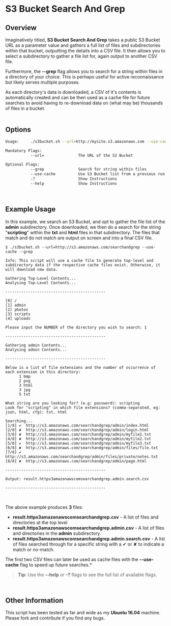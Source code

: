 # S3 Bucket Search And Grep

## Overview

Imaginatively titled, **S3 Bucket Search And Grep** takes a public S3 Bucket URL as a parameter value and gathers a full list of files and subdirectories within that bucket, outputting the details into a CSV file. It then allows you to select a subdirectory to gather a file list for, again output to another CSV file.

Furthermore, the **--grep** flag allows you to search for a string within files in a directory of your choice.  This is perhaps useful for active reconnaissance but likely serves multiple purposes.

As each directory's data is downloaded, a CSV of it's contents is automatically created and can be then used as a cache file for future searches to avoid having to re-download data on (what may be) thousands of files in a bucket.
<br><br>

## Options

```bash
Usage:     ./s3bucket.sh --url=http://mysite.s3.amazonaws.com --use-cache --grep

Mandatory Flags:
           --url=               The URL of the S3 Bucket

Optional Flags:
           --grep               Search for string within files
           --use-cache          Use S3 Bucket list from a previous run (may not be up-to-date but will be much faster)
           -?                   Show Instructions
           --help               Show Instructions
```
<br>

## Example Usage

In this example, we search an S3 Bucket, and opt to gather the file list of the **admin** subdirectory. 
Once downloaded, we then do a search for the string "**scripting**" within the **txt** and **html** files in that subdirectory. The files that match and do not match are output on screen and into a final CSV file.
```
$ ./s3bucket.sh --url=http://s3.amazonaws.com/searchandgrep --use-cache --grep

Info: This script will use a cache file to generate top-level and subdirectory data if the respective cache files exist. Otherwise, it will download new data.

Gathering Top-Level Contents...
Analysing Top-Level Contents...

--------------------------------------------

[0] /
[1] admin
[2] photos
[3] scripts
[4] uploads

Please input the NUMBER of the directory you wish to search: 1

--------------------------------------------

Gathering admin Contents...
Analysing admin Contents...

--------------------------------------------

Below is a list of file extensions and the number of occurrence of each extension in this directory:
      1 bmp
      2 png
      3 html
      3 jpg
      5 txt

What string are you looking for? (e.g: password): scripting
Look for "scripting" in which file extensions? (comma-separated, eg: json, html, cfg): txt, html

Searching...
[1/8] ✔  http://s3.amazonaws.com/searchandgrep/admin/index.html
[2/8] ✘  http://s3.amazonaws.com/searchandgrep/admin/login.html
[3/8] ✘  http://s3.amazonaws.com/searchandgrep/admin/myfile1.txt
[4/8] ✘  http://s3.amazonaws.com/searchandgrep/admin/myfile2.txt
[5/8] ✔  http://s3.amazonaws.com/searchandgrep/admin/myfile3.txt
[6/8] ✘  http://s3.amazonaws.com/searchandgrep/admin/files/file.txt
[7/8] ✔  http://s3.amazonaws.com/searchandgrep/admin/files/private/notes.txt
[8/8] ✘  http://s3.amazonaws.com/searchandgrep/admin/page.html

--------------------------------------------

Output: result.https3amazonawscomsearchandgrep.admin.search.csv

--------------------------------------------
```
<br>

The above example produces **3** files:
 
 - **result.https3amazonawscomsearchandgrep.csv** - A list of files and directories at the top level
 - **result.https3amazonawscomsearchandgrep.admin.csv** - A list of files and directories in the **admin** subdirectory.
 - **result.https3amazonawscomsearchandgrep.admin.search.csv** - A list of files searched through for a specific string with a ✔ or ✘ to indicate a match or no-match.

The first two CSV files can later be used as cache files with the **--use-cache** flag to speed up future searches.*

> **Tip:** Use the **--help** or **-?** flags to see the full list of available flags.
<br>

## Other Information

This script has been tested as far and wide as my **Ubuntu 16.04** machine.
Please fork and contribute if you find any bugs.
